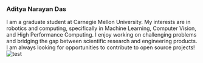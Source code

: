 ### Aditya Narayan Das

I am a graduate student at Carnegie Mellon University. My interests are in robotics and computing, specifically in Machine Learning, Computer Vision, and High Performance Computing. I enjoy working on challenging problems and bridging the gap between scientific research and engineering products. I am always looking for opportunities to contribute to open source projects!
![test](https://i.pinimg.com/originals/3f/a3/ab/3fa3ab106fe524505599ebcea9b281b8.gif)

<!---![test](https://i.pinimg.com/originals/f1/63/11/f16311fd0c32786525f471c685bc516e.gif)>


